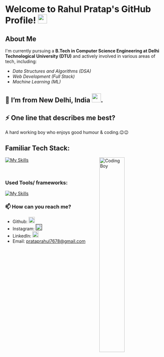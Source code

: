 # Welcome to Rahul Pratap's GitHub Profile! <img src="https://github.com/TheDudeThatCode/TheDudeThatCode/blob/master/Assets/Hi.gif" width="29">

## About Me

I'm currently pursuing a **B.Tech in Computer Science Engineering at Delhi Technological University (DTU)** and actively involved in various areas of tech, including:

- *Data Structures and Algorithms (DSA)*
- *Web Development (Full Stack)*
- *Machine Learning (ML)*

##  🌱 I’m from New Delhi, India <img src="https://github.com/TheDudeThatCode/TheDudeThatCode/blob/master/Assets/Earth.gif" width="29">.


## ⚡ One line that describes me best? 
A hard working boy who enjoys good humour & coding.😉😉


## Familiar Tech Stack:

<!-- coding boy -->
<img width="40%" align="right" alt="Coding Boy" src="https://github.com/sanajitjana/sanajitjana/blob/master/coding.gif?raw=true" />

<!-- language -->

[![My Skills](https://skillicons.dev/icons?i=c,cpp,js,html,css)]()

<br/>

### Used Tools/ frameworks:

[![My Skills](https://skillicons.dev/icons?i=git,github,vscode,bootstrap,bulma)]()
### 📫 How can you reach me?

- Github: [<img src='https://cdn.jsdelivr.net/npm/simple-icons@3.0.1/icons/github.svg' alt='github' height='20'>](https://github.com/Ekansh-Bhushan)
- Instagram: [<img src='https://cdn.jsdelivr.net/npm/simple-icons@3.0.1/icons/instagram.svg' alt='instagram' height='20'>]()
- LinkedIn: [<img src='https://cdn.jsdelivr.net/npm/simple-icons@3.0.1/icons/linkedin.svg' alt='linkedin' height='20'>](https://linkedin.com/ekansh_bhushan)
- Email: [prataprahul7678@gmail.com](mailto:prataprahul7678@gmail.com)

<!---
Rahul69-aiiy/Rahul69-aiiy is a ✨ special ✨ repository because its `README.md` (this file) appears on your GitHub profile.
You can click the Preview link to take a look at your changes.
--->
